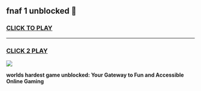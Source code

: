 
## fnaf 1 unblocked 👋
<h3>
<a href="https://premium.freeplayer.one?title=fnaf_1_unblocked&ref=13F">CLICK TO PLAY</a></h3>
<hr>

<h3>
<a href="https://premium.freeplayer.one?title=fnaf_1_unblocked&ref=13F">CLICK 2 PLAY</a>
  
</h3>

<a href="https://premium.freeplayer.one?title=fnaf_1_unblocked&ref=12F/"><img src="https://clearcache.store/games.png"></a>


**worlds hardest game unblocked: Your Gateway to Fun and Accessible Online Gaming**
